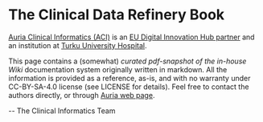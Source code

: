 # The Clinical Data Refinery Book

[Auria Clinical Informatics
(ACI)](https://www.auria.fi/en/index.php?lang=en) is an [EU Digital
Innovation Hub
partner](http://s3platform.jrc.ec.europa.eu/digital-innovation-hubs-tool/-/dih/5680/view)
and an institution at [Turku University
Hospital](http://www.vsshp.fi/en/toimipaikat/tyks/Pages/default.aspx).

This page contains a (somewhat) *curated pdf-snapshot of the in-house Wiki*
documentation system originally written in markdown. All the information is
provided as a reference, as-is, and with no warranty under CC-BY-SA-4.0 license
(see LICENSE for details). Feel free to contact the authors directly, or through
[Auria web page](https://www.auria.fi/en/index.php?lang=en).

-- The Clinical Informatics Team
